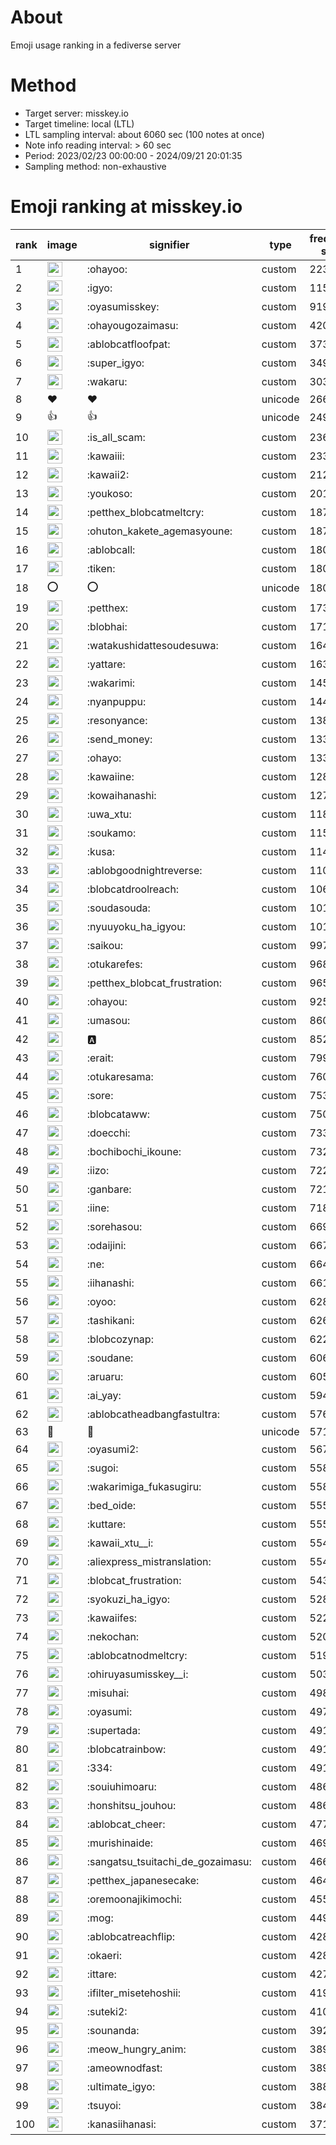 # About
Emoji usage ranking in a fediverse server

# Method
- Target server: misskey.io
- Target timeline: local (LTL)
- LTL sampling interval: about 6060 sec (100 notes at once)
- Note info reading interval: > 60 sec
- Period: 2023/02/23 00:00:00 - 2024/09/21 20:01:35 
- Sampling method: non-exhaustive

# Emoji ranking at misskey.io

|rank|image|signifier|type|frequency score|
|----|----|----|----|----|
|1|<img height="24" src="https://misskey.io/emoji/ohayoo.webp">|:ohayoo:|custom|223086|
|2|<img height="24" src="https://misskey.io/emoji/igyo.webp">|:igyo:|custom|115685|
|3|<img height="24" src="https://misskey.io/emoji/oyasumisskey.webp">|:oyasumisskey:|custom|91989|
|4|<img height="24" src="https://misskey.io/emoji/ohayougozaimasu.webp">|:ohayougozaimasu:|custom|42046|
|5|<img height="24" src="https://misskey.io/emoji/ablobcatfloofpat.webp">|:ablobcatfloofpat:|custom|37340|
|6|<img height="24" src="https://misskey.io/emoji/super_igyo.webp">|:super_igyo:|custom|34977|
|7|<img height="24" src="https://misskey.io/emoji/wakaru.webp">|:wakaru:|custom|30329|
|8|❤|❤|unicode|26618|
|9|👍|👍|unicode|24983|
|10|<img height="24" src="https://misskey.io/emoji/is_all_scam.webp">|:is_all_scam:|custom|23623|
|11|<img height="24" src="https://misskey.io/emoji/kawaiii.webp">|:kawaiii:|custom|23365|
|12|<img height="24" src="https://misskey.io/emoji/kawaii2.webp">|:kawaii2:|custom|21227|
|13|<img height="24" src="https://misskey.io/emoji/youkoso.webp">|:youkoso:|custom|20113|
|14|<img height="24" src="https://misskey.io/emoji/petthex_blobcatmeltcry.webp">|:petthex_blobcatmeltcry:|custom|18755|
|15|<img height="24" src="https://misskey.io/emoji/ohuton_kakete_agemasyoune.webp">|:ohuton_kakete_agemasyoune:|custom|18706|
|16|<img height="24" src="https://misskey.io/emoji/ablobcall.webp">|:ablobcall:|custom|18096|
|17|<img height="24" src="https://misskey.io/emoji/tiken.webp">|:tiken:|custom|18036|
|18|⭕|⭕|unicode|18005|
|19|<img height="24" src="https://misskey.io/emoji/petthex.webp">|:petthex:|custom|17380|
|20|<img height="24" src="https://misskey.io/emoji/blobhai.webp">|:blobhai:|custom|17180|
|21|<img height="24" src="https://misskey.io/emoji/watakushidattesoudesuwa.webp">|:watakushidattesoudesuwa:|custom|16488|
|22|<img height="24" src="https://misskey.io/emoji/yattare.webp">|:yattare:|custom|16362|
|23|<img height="24" src="https://misskey.io/emoji/wakarimi.webp">|:wakarimi:|custom|14541|
|24|<img height="24" src="https://misskey.io/emoji/nyanpuppu.webp">|:nyanpuppu:|custom|14417|
|25|<img height="24" src="https://misskey.io/emoji/resonyance.webp">|:resonyance:|custom|13849|
|26|<img height="24" src="https://misskey.io/emoji/send_money.webp">|:send_money:|custom|13325|
|27|<img height="24" src="https://misskey.io/emoji/ohayo.webp">|:ohayo:|custom|13324|
|28|<img height="24" src="https://misskey.io/emoji/kawaiine.webp">|:kawaiine:|custom|12865|
|29|<img height="24" src="https://misskey.io/emoji/kowaihanashi.webp">|:kowaihanashi:|custom|12726|
|30|<img height="24" src="https://misskey.io/emoji/uwa_xtu.webp">|:uwa_xtu:|custom|11858|
|31|<img height="24" src="https://misskey.io/emoji/soukamo.webp">|:soukamo:|custom|11571|
|32|<img height="24" src="https://misskey.io/emoji/kusa.webp">|:kusa:|custom|11461|
|33|<img height="24" src="https://misskey.io/emoji/ablobgoodnightreverse.webp">|:ablobgoodnightreverse:|custom|11030|
|34|<img height="24" src="https://misskey.io/emoji/blobcatdroolreach.webp">|:blobcatdroolreach:|custom|10666|
|35|<img height="24" src="https://misskey.io/emoji/soudasouda.webp">|:soudasouda:|custom|10176|
|36|<img height="24" src="https://misskey.io/emoji/nyuuyoku_ha_igyou.webp">|:nyuuyoku_ha_igyou:|custom|10111|
|37|<img height="24" src="https://misskey.io/emoji/saikou.webp">|:saikou:|custom|9971|
|38|<img height="24" src="https://misskey.io/emoji/otukarefes.webp">|:otukarefes:|custom|9684|
|39|<img height="24" src="https://misskey.io/emoji/petthex_blobcat_frustration.webp">|:petthex_blobcat_frustration:|custom|9658|
|40|<img height="24" src="https://misskey.io/emoji/ohayou.webp">|:ohayou:|custom|9257|
|41|<img height="24" src="https://misskey.io/emoji/umasou.webp">|:umasou:|custom|8605|
|42|<img height="24" src="https://misskey.io/emoji/a.webp">|:a:|custom|8528|
|43|<img height="24" src="https://misskey.io/emoji/erait.webp">|:erait:|custom|7998|
|44|<img height="24" src="https://misskey.io/emoji/otukaresama.webp">|:otukaresama:|custom|7604|
|45|<img height="24" src="https://misskey.io/emoji/sore.webp">|:sore:|custom|7537|
|46|<img height="24" src="https://misskey.io/emoji/blobcataww.webp">|:blobcataww:|custom|7502|
|47|<img height="24" src="https://misskey.io/emoji/doecchi.webp">|:doecchi:|custom|7338|
|48|<img height="24" src="https://misskey.io/emoji/bochibochi_ikoune.webp">|:bochibochi_ikoune:|custom|7320|
|49|<img height="24" src="https://misskey.io/emoji/iizo.webp">|:iizo:|custom|7229|
|50|<img height="24" src="https://misskey.io/emoji/ganbare.webp">|:ganbare:|custom|7212|
|51|<img height="24" src="https://misskey.io/emoji/iine.webp">|:iine:|custom|7184|
|52|<img height="24" src="https://misskey.io/emoji/sorehasou.webp">|:sorehasou:|custom|6691|
|53|<img height="24" src="https://misskey.io/emoji/odaijini.webp">|:odaijini:|custom|6674|
|54|<img height="24" src="https://misskey.io/emoji/ne.webp">|:ne:|custom|6649|
|55|<img height="24" src="https://misskey.io/emoji/iihanashi.webp">|:iihanashi:|custom|6610|
|56|<img height="24" src="https://misskey.io/emoji/oyoo.webp">|:oyoo:|custom|6286|
|57|<img height="24" src="https://misskey.io/emoji/tashikani.webp">|:tashikani:|custom|6262|
|58|<img height="24" src="https://misskey.io/emoji/blobcozynap.webp">|:blobcozynap:|custom|6220|
|59|<img height="24" src="https://misskey.io/emoji/soudane.webp">|:soudane:|custom|6069|
|60|<img height="24" src="https://misskey.io/emoji/aruaru.webp">|:aruaru:|custom|6050|
|61|<img height="24" src="https://misskey.io/emoji/ai_yay.webp">|:ai_yay:|custom|5949|
|62|<img height="24" src="https://misskey.io/emoji/ablobcatheadbangfastultra.webp">|:ablobcatheadbangfastultra:|custom|5763|
|63|🎉|🎉|unicode|5713|
|64|<img height="24" src="https://misskey.io/emoji/oyasumi2.webp">|:oyasumi2:|custom|5675|
|65|<img height="24" src="https://misskey.io/emoji/sugoi.webp">|:sugoi:|custom|5583|
|66|<img height="24" src="https://misskey.io/emoji/wakarimiga_fukasugiru.webp">|:wakarimiga_fukasugiru:|custom|5581|
|67|<img height="24" src="https://misskey.io/emoji/bed_oide.webp">|:bed_oide:|custom|5553|
|68|<img height="24" src="https://misskey.io/emoji/kuttare.webp">|:kuttare:|custom|5551|
|69|<img height="24" src="https://misskey.io/emoji/kawaii_xtu__i.webp">|:kawaii_xtu__i:|custom|5547|
|70|<img height="24" src="https://misskey.io/emoji/aliexpress_mistranslation.webp">|:aliexpress_mistranslation:|custom|5542|
|71|<img height="24" src="https://misskey.io/emoji/blobcat_frustration.webp">|:blobcat_frustration:|custom|5437|
|72|<img height="24" src="https://misskey.io/emoji/syokuzi_ha_igyo.webp">|:syokuzi_ha_igyo:|custom|5282|
|73|<img height="24" src="https://misskey.io/emoji/kawaiifes.webp">|:kawaiifes:|custom|5226|
|74|<img height="24" src="https://misskey.io/emoji/nekochan.webp">|:nekochan:|custom|5208|
|75|<img height="24" src="https://misskey.io/emoji/ablobcatnodmeltcry.webp">|:ablobcatnodmeltcry:|custom|5193|
|76|<img height="24" src="https://misskey.io/emoji/ohiruyasumisskey__i.webp">|:ohiruyasumisskey__i:|custom|5039|
|77|<img height="24" src="https://misskey.io/emoji/misuhai.webp">|:misuhai:|custom|4980|
|78|<img height="24" src="https://misskey.io/emoji/oyasumi.webp">|:oyasumi:|custom|4973|
|79|<img height="24" src="https://misskey.io/emoji/supertada.webp">|:supertada:|custom|4917|
|80|<img height="24" src="https://misskey.io/emoji/blobcatrainbow.webp">|:blobcatrainbow:|custom|4915|
|81|<img height="24" src="https://misskey.io/emoji/334.webp">|:334:|custom|4912|
|82|<img height="24" src="https://misskey.io/emoji/souiuhimoaru.webp">|:souiuhimoaru:|custom|4869|
|83|<img height="24" src="https://misskey.io/emoji/honshitsu_jouhou.webp">|:honshitsu_jouhou:|custom|4868|
|84|<img height="24" src="https://misskey.io/emoji/ablobcat_cheer.webp">|:ablobcat_cheer:|custom|4778|
|85|<img height="24" src="https://misskey.io/emoji/murishinaide.webp">|:murishinaide:|custom|4698|
|86|<img height="24" src="https://misskey.io/emoji/sangatsu_tsuitachi_de_gozaimasu.webp">|:sangatsu_tsuitachi_de_gozaimasu:|custom|4662|
|87|<img height="24" src="https://misskey.io/emoji/petthex_japanesecake.webp">|:petthex_japanesecake:|custom|4643|
|88|<img height="24" src="https://misskey.io/emoji/oremoonajikimochi.webp">|:oremoonajikimochi:|custom|4557|
|89|<img height="24" src="https://misskey.io/emoji/mog.webp">|:mog:|custom|4497|
|90|<img height="24" src="https://misskey.io/emoji/ablobcatreachflip.webp">|:ablobcatreachflip:|custom|4287|
|91|<img height="24" src="https://misskey.io/emoji/okaeri.webp">|:okaeri:|custom|4282|
|92|<img height="24" src="https://misskey.io/emoji/ittare.webp">|:ittare:|custom|4271|
|93|<img height="24" src="https://misskey.io/emoji/ifilter_misetehoshii.webp">|:ifilter_misetehoshii:|custom|4197|
|94|<img height="24" src="https://misskey.io/emoji/suteki2.webp">|:suteki2:|custom|4101|
|95|<img height="24" src="https://misskey.io/emoji/sounanda.webp">|:sounanda:|custom|3922|
|96|<img height="24" src="https://misskey.io/emoji/meow_hungry_anim.webp">|:meow_hungry_anim:|custom|3893|
|97|<img height="24" src="https://misskey.io/emoji/ameownodfast.webp">|:ameownodfast:|custom|3892|
|98|<img height="24" src="https://misskey.io/emoji/ultimate_igyo.webp">|:ultimate_igyo:|custom|3884|
|99|<img height="24" src="https://misskey.io/emoji/tsuyoi.webp">|:tsuyoi:|custom|3845|
|100|<img height="24" src="https://misskey.io/emoji/kanasiihanasi.webp">|:kanasiihanasi:|custom|3713|
